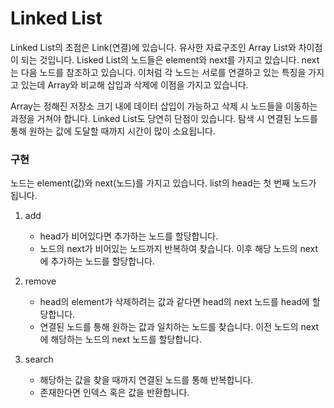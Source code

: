 # Linked List

Linked List의 초점은 Link(연결)에 있습니다. 유사한 자료구조인 Array List와 차이점이 되는 것입니다.
Lisked List의 노드들은 element와 next를 가지고 있습니다. next는 다음 노드를 참조하고 있습니다.
이처럼 각 노드는 서로를 연결하고 있는 특징을 가지고 있는데 Array와 비교해 삽입과 삭제에 이점을 가지고 있습니다.

Array는 정해진 저장소 크기 내에 데이터 삽입이 가능하고 삭제 시 노드들을 이동하는 과정을 거쳐야 합니다.
Linked List도 당연히 단점이 있습니다. 탐색 시 연결된 노드를 통해 원하는 값에 도달할 때까지 시간이 많이 소요됩니다.

### 구현

노드는 element(값)와 next(노드)를 가지고 있습니다. list의 head는 첫 번째 노드가 됩니다.

1. add

   - head가 비어있다면 추가하는 노드를 할당합니다.
   - 노드의 next가 비어있는 노드까지 반복하여 찾습니다. 이후 해당 노드의 next에 추가하는 노드를 할당합니다.

2. remove

   - head의 element가 삭제하려는 값과 같다면 head의 next 노드를 head에 할당합니다.
   - 연결된 노드를 통해 원하는 값과 일치하는 노드를 찾습니다. 이전 노드의 next에 해당하는 노드의 next 노드를 할당합니다.

3. search
   - 해당하는 값을 찾을 때까지 연결된 노드를 통해 반복합니다.
   - 존재한다면 인덱스 혹은 값을 반환합니다.
